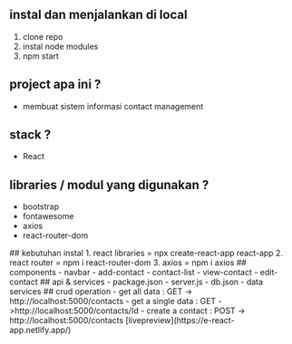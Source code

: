 ## instal dan menjalankan di local
1. clone repo
2. instal node modules 
3. npm start

## project apa ini ?
- membuat sistem informasi contact management

## stack  ?
- React

## libraries / modul yang digunakan ?
- bootstrap
- fontawesome
- axios
- react-router-dom


<!-- ## deadline pengerjaan ?
2 hari --!>


## kebutuhan instal 
1. react libraries     = npx create-react-app react-app
2. react router        = npm i react-router-dom 
3. axios               = npm i axios 


## components 

- navbar 
- add-contact 
- contact-list 
- view-contact 
- edit-contact 

## api & services
- package.json
- server.js
- db.json
- data services

## crud operation
- get all data : GET -> http://localhost:5000/contacts 
- get a single data : GET ->http://localhost:5000/contacts/Id 
- create a contact : POST -> http://localhost:5000/contacts 


[livepreview](https://e-react-app.netlify.app/) 

